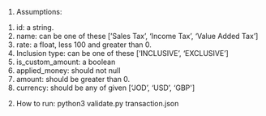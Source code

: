 1) Assumptions:
  1. id: a string.
  2. name: can be one of these [’Sales Tax’, ‘Income Tax’, ‘Value Added Tax’]
  3. rate: a float, less 100 and greater than 0.
  4. Inclusion type: can be one of these [‘INCLUSIVE’, ‘EXCLUSIVE’]
  5. is_custom_amount: a boolean
  6. applied_money:  should not null
  7. amount: should be greater than 0.
  8. currency: should be any of given [‘JOD’, ‘USD’, ‘GBP'] 

2) How to run:
  python3 validate.py transaction.json 